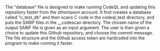 The "database" file is designed to make running CodeQL and updating this repository faster from the zthompson account. It first creates a database called "c_test_db" and then scans C code in the codeql_test directory, and puts the SARIF files in the __codescan directory. The chosen name of the output SARIF file is given as an input argument. The user is then given a choice to update this Github repository, and choose the commit message. The file structure and the Github access token are hardcoded into the program to make running it faster.
